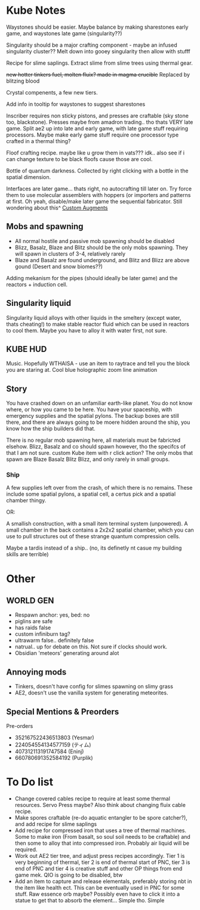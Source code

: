 Kube Notes
==============

Waystones should be easier. Maybe balance by making sharestones early game, and waystones late game (singularity??)

Singularity should be a major crafting component - maybe an infused singularity cluster?? Melt down into gooey singularity then allow with stufff

Recipe for slime saplings.
Extract slime from slime trees using thermal gear.


~~new hotter tinkers fuel, molten fluix? made in magma crucible~~ Replaced by blitzing blood

Crystal compenents, a few new tiers.

Add info in tooltip for waystones to suggest sharestones

Inscriber requires non sticky pistons, and presses are craftable (sky stone too, blackstone). Presses maybe from amadron trading.. tho thats VERY late game. Split ae2 up into late and early game, with late game stuff requiring processors. Maybe make early game stuff require one processor type crafted in a thermal thing?

Floof crafting recipe. maybe like u grow them in vats??? idk.. also see if i can change texture to be black floofs cause those are cool.

Bottle of quantum darkness. Collected by right clicking with a bottle in the spatial dimension.

Interfaces are later game... thats right, no autocrafting till later on. Try force them to use molecular assemblers with hoppers (or importers and patterns at first. Oh yeah, disable/make later game the sequential fabricator. Still wondering about this^
[Custom Augments](https://github.com/KingLemming/1.16/blob/main/CoFHCore/src/main/java/cofh/lib/util/constants/NBTTags.java)

## Mobs and spawning
 - All normal hostile and passive mob spawning should be disabled
 - Blizz, Basalz, Blaze and Blitz should be the only mobs spawning. They will spawn in clusters of 3-4, relatively rarely
 - Blaze and Basalz are found underground, and Blitz and Blizz are above gound (Desert and snow biomes??)


Adding mekanism for the pipes (should ideally be later game) and the reactors + induction cell.

## Singularity liquid
Singularity liquid alloys with other liquids in the smeltery (except water, thats cheating!) to make stable reactor fluid which can be used in reactors to cool them. Maybe you have to alloy it with water first, not sure.

## KUBE HUD
Music. Hopefully
WTHAISA - use an item to raytrace and tell you the block you are staring at. Cool blue holographic zoom line animation


## Story

You have crashed down on an unfamiliar earth-like planet. You do not know where, or how you came to be here. You have your spaceship, with emergency supplies and the spatial pylons. The backup boxes are still there, and there are always going to be moere hidden around the ship, you know how the ship builders did that.

There is no regular mob spawning here, all materials must be fabricted elsehow. Blizz, Basalz and co should spawn however, tho the specifcs of that I am not sure. custom Kube item with r click action? 
The only mobs that spawn are Blaze Basalz Blitz Blizz, and only rarely in small groups. 

### Ship

A few supplies left over from the crash, of which there is no remains. These include some spatial pylons, a spatial cell, a certus pick and a spatial chamber thingy.

OR:

A smallish construction, with a small item terminal system (unpowered). A small chamber in the back contains a 2x2x2 spatial chamber, which you can use to pull structures out of these strange quantum compression cells.

Maybe a tardis instead of a ship.. (no, its definetly nt casue my building skills are terrible)

# Other

## WORLD GEN
 - Respawn anchor: yes, bed: no
 - piglins are safe
 - has raids false
 - custom infiniburn tag?
 - ultrawarm false.. definitely false
 - natrual.. up for debate on this. Not sure if clocks should work.
 - Obsidian 'meteors' generating around alot


 ## Annoying mods
  - Tinkers, doesn't have config for slimes spawning on slimy grass
  - AE2, doesn't use the vanilla system for generating meteorites.



  ## Special Mentions & Preorders
  Pre-orders
   - 352167522436513803 (Yesmar)
   - 224054554134577159 (ティム)
   - 407312113191747584 (Eninj)
   - 660780691352584192 (Purplik)






# To Do list
 - Change covered cables recipe to require at least some thermal resources. Servo Press maybe? Also think about changing fluix cable recipe.
 - Make spores craftable (re-do aquatic entangler to be spore catcher?), and add recipe for slime saplings
 - Add recipe for compressed iron that uses a tree of thermal machines. Some to make iron (From basalt, so soul soil needs to be craftable) and then some to alloy that into compressed iron. Probably air liquid will be required.
 - Work out AE2 tier tree, and adjust press recipes accordingly. Tier 1 is very beginning of thermal, tier 2 is end of thermal start of PNC, tier 3 is end of PNC and tier 4 is creative stuff and other OP things from end game mek. QIO is going to be disabled, btw
 - Add an item to capture and release elementals, preferably storing nbt in the item like health ect. This can be eventually used in PNC for some stuff. Raw essence orb maybe? Possibly even have to click it into a statue to get that to absorb the element... Simple tho. Simple